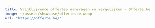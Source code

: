 ```yaml
---
title: Vrijblijvende offertes aanvragen en vergelijken - Offerte.be
image: ~/assets/showcase/offerte.be.webp
url: "https://offerte.be/"
---
```

